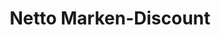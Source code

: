 ---
title: "Netto Marken-Discount"
url: /peine/netto-marken-discount-landwehrfeld/
shop: Supermarkt
---